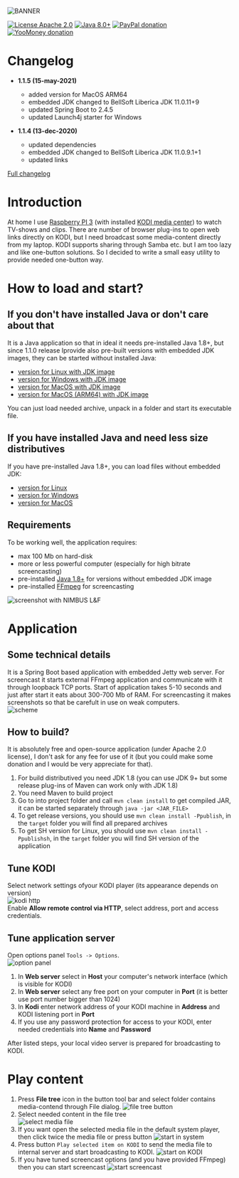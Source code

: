 ![BANNER](assets/github-social-preview.png)

[![License Apache 2.0](https://img.shields.io/badge/license-Apache%20License%202.0-green.svg)](http://www.apache.org/licenses/LICENSE-2.0)
[![Java 8.0+](https://img.shields.io/badge/java-8.0%2b-green.svg)](http://www.oracle.com/technetwork/java/javase/downloads/index.html)
[![PayPal donation](https://img.shields.io/badge/donation-PayPal-cyan.svg)](https://www.paypal.com/cgi-bin/webscr?cmd=_s-xclick&hosted_button_id=AHWJHJFBAWGL2)
[![YooMoney donation](https://img.shields.io/badge/donation-Yoo.money-blue.svg)](https://yoomoney.ru/to/41001158080699)

# Changelog

- __1.1.5 (15-may-2021)__
  - added version for MacOS ARM64
  - embedded JDK changed to BellSoft Liberica JDK 11.0.11+9
  - updated Spring Boot to 2.4.5
  - updated Launch4j starter for Windows

- __1.1.4 (13-dec-2020)__
  - updated dependencies
  - embedded JDK changed to BellSoft Liberica JDK 11.0.9.1+1
  - updated links

[Full changelog](changelog.txt)

# Introduction

At home I use [Raspberry PI 3](https://www.raspberrypi.org/products/raspberry-pi-3-model-b/) (with installed [KODI media center](https://kodi.tv/)) to watch TV-shows and clips. There are number of browser plug-ins to open web links directly on KODI, but I need broadcast some media-content directly from my laptop. KODI supports sharing through Samba etc. but I am too lazy and like one-button solutions. So I decided to write a small easy utility to provide needed one-button way.

# How to load and start?

## If you don't have installed Java or don't care about that

It is a Java application so that in ideal it needs pre-installed Java 1.8+, but since 1.1.0 release Iprovide also pre-built versions with embedded JDK images, they can be started without installed Java:
 - [version for Linux with JDK image](https://github.com/raydac/ravikoodi-server/releases/download/1.1.5/ravikoodi-1.1.5-linux-jdk.tar.gz)
 - [version for Windows with JDK image](https://github.com/raydac/ravikoodi-server/releases/download/1.1.5/ravikoodi-1.1.5-windows-jdk.zip)
 - [version for MacOS with JDK image](https://github.com/raydac/ravikoodi-server/releases/download/1.1.5/ravikoodi-1.1.5-macos-jdk.zip)
 - [version for MacOS (ARM64) with JDK image](https://github.com/raydac/ravikoodi-server/releases/download/1.1.5/ravikoodi-1.1.5-macos-arm64-jdk.zip)

You can just load needed archive, unpack in a folder and start its executable file.

## If you have installed Java and need less size distributives

If you have pre-installed Java 1.8+, you can load files without embedded JDK:
 - [version for Linux](https://github.com/raydac/ravikoodi-server/releases/download/1.1.5/ravikoodi-1.1.5.sh)
 - [version for Windows](https://github.com/raydac/ravikoodi-server/releases/download/1.1.5/ravikoodi-1.1.5.exe)
 - [version for MacOS](https://github.com/raydac/ravikoodi-server/releases/download/1.1.5/ravikoodi-1.1.5_OSX.dmg)

## Requirements

To be working well, the application requires:
 - max 100 Mb on hard-disk
 - more or less powerful computer (especially for high bitrate screencasting)
 - pre-installed [Java 1.8+](https://bell-sw.com/) for versions without embedded JDK image
 - pre-installed [FFmpeg](https://www.ffmpeg.org/) for screencasting

![screenshot with NIMBUS L&F](assets/screenshot.png)   

# Application

## Some technical details
It is a Spring Boot based application with embedded Jetty web server. For screencast it starts external FFmpeg application and communicate with it through loopback TCP ports. Start of application takes 5-10 seconds and just after start it eats about 300-700 Mb of RAM. For screencasting it makes screenshots so that be carefult in use on weak computers.   
![scheme](assets/architecture.png)

## How to build?
It is absolutely free and open-source application (under Apache 2.0 license), I don't ask for any fee for use of it (but you could make some donation and I would be very appreciate for that).
1. For build distributived you need JDK 1.8 (you can use JDK 9+ but some release plug-ins of Maven can work only with JDK 1.8)
2. You need Maven to build project
3. Go to into project folder and call `mvn clean install` to get compiled JAR, it can be started separately through `java -jar <JAR_FILE>`
4. To get release versions, you should use `mvn clean install -Ppublish`, in the `target` folder you will find all prepared archives
5. To get SH version for Linux, you should use `mvn clean install -Ppublishsh`, in the `target` folder you will find SH version of the application

## Tune KODI
Select network settings ofyour KODI player (its appearance depends on version)   
![kodi http](assets/kodi_settings.png)   
Enable __Allow remote control via HTTP__, select address, port and access credentials.

## Tune application server

Open options panel `Tools -> Options`.   
![option panel](assets/optionspanel.png)
1. In __Web server__ select in __Host__ your computer's network interface (which is visible for KODI)
2. In __Web server__ select any free port on your computer in __Port__ (it is better use port number bigger than 1024)
3. In __Kodi__ enter network address of your KODI machine in __Address__ and KODI listening port in __Port__
4. If you use any password protection for access to your KODI, enter needed credentials into __Name__ and __Password__

After listed steps, your local video server is prepared for broadcasting to KODI.

# Play content
1. Press __File tree__ icon in the button tool bar and select folder contains media-contend through File dialog.
![file tree button](assets/tool_folders.png)
2. Select needed content in the file tree   
![select media file](assets/tree_selected_content.png)
3. If you want open the selected media file in the default system player, then click twice the media file or press button
![start in system](assets/tool_system_play.png)
4. Press button `Play selected item on KODI` to send the media file to internal server and start broadcasting to KODI.
![start on KODI](assets/tool_play_on_kodi.png)
5. If you have tuned screencast options (and you have provided FFmpeg) then you can start screencast
![start screencast](assets/tool_play_screencast.png)  
